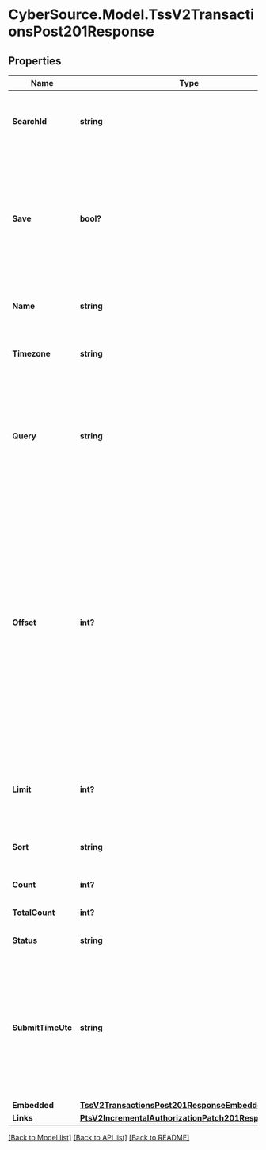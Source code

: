 # CyberSource.Model.TssV2TransactionsPost201Response
## Properties

Name | Type | Description | Notes
------------ | ------------- | ------------- | -------------
**SearchId** | **string** | An unique identification number assigned by CyberSource to identify each Search request. | [optional] 
**Save** | **bool?** | Indicates whether or not you want to save this search request for future use. The options are:  * &#x60;true&#x60; * &#x60;false&#x60; (default value)  If set to &#x60;true&#x60;, this field returns &#x60;searchID&#x60; in the response. You can use this value to retrieve the details of the saved search.  | [optional] 
**Name** | **string** | Name of this search. When &#x60;save&#x60; is set to &#x60;true&#x60;, this search is saved with this name.  | [optional] 
**Timezone** | **string** | Merchant’s time zone in ISO standard, using the TZ database format. For example: &#x60;America/Chicago&#x60;  | [optional] 
**Query** | **string** | String that contains the filters and variables for which you want to search. For information about supported field-filters and operators, see the [Query Filters]( https://developer.cybersource.com/api/developer-guides/dita-txn-search-details-rest-api-dev-guide-102718/txn-search-intro/txn-filtering.html) section of the Transaction Search Developer Guide.  | [optional] 
**Offset** | **int?** | Controls the starting point within the collection of results, which defaults to 0. The first item in the collection is retrieved by setting a zero offset.  For example, if you have a collection of 15 items to be retrieved from a resource and you specify limit&#x3D;5, you can retrieve the entire set of results in 3 successive requests by varying the offset value like this:  &#x60;offset&#x3D;0&#x60; &#x60;offset&#x3D;5&#x60; &#x60;offset&#x3D;10&#x60;  **Note:** If an offset larger than the number of results is provided, this will result in no embedded object being returned.  | [optional] 
**Limit** | **int?** | Controls the maximum number of items that may be returned for a single request. The default is 20, the maximum is 2500.  | [optional] 
**Sort** | **string** | A comma separated list of the following form:  &#x60;submitTimeUtc:desc&#x60;  | [optional] 
**Count** | **int?** | Results for this page, this could be below the limit. | [optional] 
**TotalCount** | **int?** | Total number of results. | [optional] 
**Status** | **string** | The status of the submitted transaction. | [optional] 
**SubmitTimeUtc** | **string** | Time of request in UTC. Format: &#x60;YYYY-MM-DDThh:mm:ssZ&#x60; **Example** &#x60;2016-08-11T22:47:57Z&#x60; equals August 11, 2016, at 22:47:57 (10:47:57 p.m.). The &#x60;T&#x60; separates the date and the time. The &#x60;Z&#x60; indicates UTC.  Returned by Cybersource for all services.  | [optional] 
**Embedded** | [**TssV2TransactionsPost201ResponseEmbedded**](TssV2TransactionsPost201ResponseEmbedded.md) |  | [optional] 
**Links** | [**PtsV2IncrementalAuthorizationPatch201ResponseLinks**](PtsV2IncrementalAuthorizationPatch201ResponseLinks.md) |  | [optional] 

[[Back to Model list]](../README.md#documentation-for-models) [[Back to API list]](../README.md#documentation-for-api-endpoints) [[Back to README]](../README.md)

